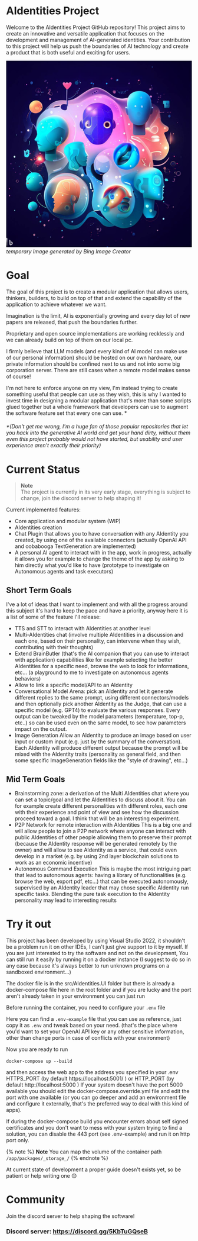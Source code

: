 # AIdentities Project

Welcome to the AIdentities Project GitHub repository! This project aims to create an innovative and versatile application that focuses on the development and management of AI-generated identities. Your contribution to this project will help us push the boundaries of AI technology and create a product that is both useful and exciting for users.

![splash](media/README/splash.jpeg)
*temporary Image generated by Bing Image Creator*



# Goal

The goal of this project is to create a modular application that allows users, thinkers, builders, to build on top of that and extend the capability of the application to achieve whatever we want.

Imagination is the limit, AI is exponentially growing and every day lot of new papers are released, that push the boundaries further.

Proprietary and open source implementations are working recklessly and we can already build on top of them on our local pc.

I firmly believe that LLM models (and every kind of AI model can make use of our personal information) should be hosted on our own hardware, our private information should be confined next to us and not into some big corporation server. There are still cases when a remote model makes sense of course!

I'm not here to enforce anyone on my view, I'm instead trying to create something useful that people can use as they wish, this is why I wanted to invest time in designing a modular application that's more than some scripts glued together but a whole framework that developers can use to augment the software feature set that every one can use. *

###### *(Don't get me wrong, I'm a huge fan of those popular repositories that let you hack into the generative AI world and get your hand dirty, without them even this project probably would not have started, but usability and user experience aren't exactly their priority)



# Current Status

> **Note**  
> The project is currently in its very early stage, everything is subject to change, join the discord server to help shaping it!

Current implemented features:

- Core application and modular system (WIP)
- AIdentities creation
- Chat Plugin that allows you to have conversation with any AIdentity you created, by using one of the available connectors (actually OpenAI API and oobabooga TextGeneration are implemented)
- A personal AI agent to interact with in the app, work in progress, actually it allows you for example to change the theme of the app by asking to him directly what you'd like to have (prototype to investigate on Autonomous agents and task executors)



## Short Term Goals

I've a lot of ideas that I want to implement and with all the progress around this subject it's hard to keep the pace and have a priority, anyway here it is a list of some of the feature I'll release:

- TTS and STT to interact with AIdentities at another level
- Multi-AIdentities chat (involve multiple AIdentities in a discussion and each one, based on their personality, can intervene when they wish, contributing with their thoughts)
- Extend BrainButler (that's the AI companion that you can use to interact with application) capabilities like for example selecting the better AIdentities for a specific need, browse the web to look for informations, etc... (a playground to me to investigate on autonomous agents behaviors)
- Allow to link a specific model/API to an AIdentity
- Conversational Model Arena: pick an AIdentity and let it generate different replies to the same prompt, using different connectors/models and then optionally pick another AIdentity as the Judge, that can use a specific model (e.g. GPT4) to evaluate the various responses.
  Every output can be tweaked by the model parameters (temperature, top-p, etc..) so can be used even on the same model, to see how parameters impact on the output.
- Image Generation
  Allow an AIdentity to produce an image based on user input or custom input (e.g. just by the summary of the conversation).
  Each AIdentity will produce different output because the prompt will be mixed with the AIdentity traits (personality as general field, and then some specific ImageGeneration fields like the "style of drawing", etc...)

## Mid Term Goals

- Brainstorming zone: a derivation of the Multi AIdentities chat where you can set a topic/goal and let the AIdentities to discuss about it.
  You can for example create different personalities with different roles, each one with their experience and point of view and see how the discussion proceed toward a goal. I think that will be an interesting experiment.
- P2P Network for remote interaction with AIdentities 
  This is a big one and will allow people to join a P2P network where anyone can interact with public AIdentities of other people allowing them to preserve their prompt (because the AIdentity response will be generated remotely by the owner) and will allow to see AIdentity as a service, that could even develop in a market (e.g. by using 2nd layer blockchain solutions to work as an economic incentive)
- Autonomous Command Execution
  This is maybe the most intriguing part that lead to autonomous agents: having a library of functionalities (e.g. browse the web, export pdf, etc...) that can be executed autonomously, supervised by an AIdentity leader that may chose specific AIdentity run specific tasks. Blending the pure task execution to the AIdentity personality may lead to interesting results

# Try it out

This project has been developed by using Visual Studio 2022, it shouldn't be a problem run it on other IDEs, I can't just give support to it by myself.
If you are just interested to try the software and not on the development, You can still run it easily by running it on a docker instance (I suggest to do so in any case because it's always better to run unknown programs on a sandboxed environment...)

The docker file is in the src/AIdentities.UI folder but there is already a docker-compose file here in the root folder and if you are lucky and the port aren't already taken in your environment you can just run

Before running the container, you need to configure your `.env` file

Here you can find a `.env-example` file that you can use as reference, just copy it as `.env` and tweak based on your need. (that's the place where you'd want to set your OpenAI API key or any other sensitive information, other than change ports in case of conflicts with your environment)

Now you are ready to run

`docker-compose up --build`

and then access the web app to the address you specified in your .env HTTPS_PORT (by default https://localhost:5001/ ) or HTTP_PORT (by default http://localhost:5000 )
If your system doesn't have the port 5000 available you should edit the docker-compose.override.yml file and edit the port with one available (or you can go deeper and add an environment file and configure it externally, that's the preferred way to deal with this kind of apps).

If during the docker-compose build you encounter errors about self signed certificates and you don't want to mess with your system trying to find a solution, you can disable the 443 port (see .env-example) and run it on http port only.

{% note %}
**Note** You can map the volume of the container path `/app/packages/_storage_/`
{% endnote %}

At current state of development a proper guide doesn't exists yet, so be patient or help writing one 😊



# Community

Join the discord server to help shaping the software!

### Discord server: https://discord.gg/5KbTuGQseB